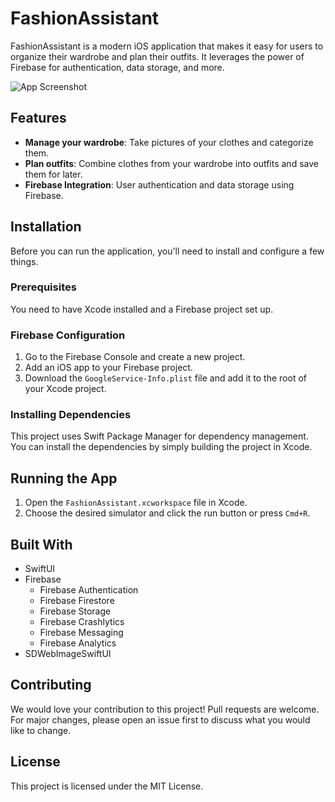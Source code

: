 # FashionAssistant

FashionAssistant is a modern iOS application that makes it easy for users to organize their wardrobe and plan their outfits. It leverages the power of Firebase for authentication, data storage, and more.

![App Screenshot](./screenshot.png)

## Features

- **Manage your wardrobe**: Take pictures of your clothes and categorize them.
- **Plan outfits**: Combine clothes from your wardrobe into outfits and save them for later.
- **Firebase Integration**: User authentication and data storage using Firebase.

## Installation

Before you can run the application, you'll need to install and configure a few things.

### Prerequisites

You need to have Xcode installed and a Firebase project set up.

### Firebase Configuration

1. Go to the Firebase Console and create a new project.
2. Add an iOS app to your Firebase project.
3. Download the `GoogleService-Info.plist` file and add it to the root of your Xcode project.

### Installing Dependencies

This project uses Swift Package Manager for dependency management. You can install the dependencies by simply building the project in Xcode.

## Running the App

1. Open the `FashionAssistant.xcworkspace` file in Xcode.
2. Choose the desired simulator and click the run button or press `Cmd+R`.

## Built With

- SwiftUI
- Firebase
  - Firebase Authentication
  - Firebase Firestore
  - Firebase Storage
  - Firebase Crashlytics
  - Firebase Messaging
  - Firebase Analytics
- SDWebImageSwiftUI

## Contributing

We would love your contribution to this project! Pull requests are welcome. For major changes, please open an issue first to discuss what you would like to change.

## License

This project is licensed under the MIT License.
